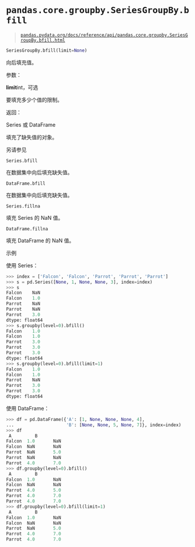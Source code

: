 # `pandas.core.groupby.SeriesGroupBy.bfill`

> [`pandas.pydata.org/docs/reference/api/pandas.core.groupby.SeriesGroupBy.bfill.html`](https://pandas.pydata.org/docs/reference/api/pandas.core.groupby.SeriesGroupBy.bfill.html)

```py
SeriesGroupBy.bfill(limit=None)
```

向后填充值。

参数：

**limit**int，可选

要填充多少个值的限制。

返回：

Series 或 DataFrame

填充了缺失值的对象。

另请参见

`Series.bfill`

在数据集中向后填充缺失值。

`DataFrame.bfill`

在数据集中向后填充缺失值。

`Series.fillna`

填充 Series 的 NaN 值。

`DataFrame.fillna`

填充 DataFrame 的 NaN 值。

示例

使用 Series：

```py
>>> index = ['Falcon', 'Falcon', 'Parrot', 'Parrot', 'Parrot']
>>> s = pd.Series([None, 1, None, None, 3], index=index)
>>> s
Falcon    NaN
Falcon    1.0
Parrot    NaN
Parrot    NaN
Parrot    3.0
dtype: float64
>>> s.groupby(level=0).bfill()
Falcon    1.0
Falcon    1.0
Parrot    3.0
Parrot    3.0
Parrot    3.0
dtype: float64
>>> s.groupby(level=0).bfill(limit=1)
Falcon    1.0
Falcon    1.0
Parrot    NaN
Parrot    3.0
Parrot    3.0
dtype: float64 
```

使用 DataFrame：

```py
>>> df = pd.DataFrame({'A': [1, None, None, None, 4],
...                    'B': [None, None, 5, None, 7]}, index=index)
>>> df
 A         B
Falcon  1.0       NaN
Falcon  NaN       NaN
Parrot  NaN       5.0
Parrot  NaN       NaN
Parrot  4.0       7.0
>>> df.groupby(level=0).bfill()
 A         B
Falcon  1.0       NaN
Falcon  NaN       NaN
Parrot  4.0       5.0
Parrot  4.0       7.0
Parrot  4.0       7.0
>>> df.groupby(level=0).bfill(limit=1)
 A         B
Falcon  1.0       NaN
Falcon  NaN       NaN
Parrot  NaN       5.0
Parrot  4.0       7.0
Parrot  4.0       7.0 
```
